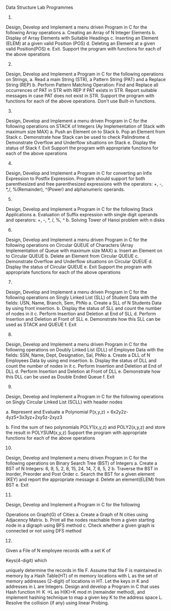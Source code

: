 Data Structure Lab Programmes

1)
Design, Develop and Implement a menu driven Program in C for
the
following Array operations
a. Creating an Array of N Integer Elements
b. Display of Array Elements with Suitable Headings
c. Inserting an Element (ELEM) at a given valid Position
(POS)
d. Deleting an Element at a given valid Position(POS)
e. Exit.
Support the program with functions for each of the above
operations

2)
Design, Develop and Implement a Program in C for the
following operations on Strings,
a. Read a main String (STR), a Pattern String (PAT) and a
Replace String (REP)
b. Perform Pattern Matching Operation: Find and Replace all occurrences of
PAT in STR with REP if PAT exists in STR. Report suitable
messages in case PAT does not exist in STR.
Support the program with functions for each of the above
operations. Don't use Built-in functions.

3)
Design, Develop and Implement a menu driven Program in C for the
following operations on STACK of Integers (Ay
Implementation of Stack with maximum size MAX)
a. Push an Element on to Stack
b. Pop an Element from Stack
c. Demonstrate how Stack can be used to check Palindrome
d. Demonstrate Overflow and Underflow situations on Stack
e. Display the status of Stack
f. Exit
Support the program with appropriate functions for each of the above
operations

4)
Design, Develop and Implement a Program in C for
converting an Infix Expression to Postfix Expression.
Program should support for both
parenthesized and free parenthesized expressions with the
operators: +, -, *,/, %(Remainder), ^(Power) and
alphanumeric operands.

5)
Design, Develop and Implement a Program in C for the following Stack
Applications
a. Evaluation of Suffix expression with single digit operands and operators:
+, -, *, /, %, ^
b. Solving Tower of Hanoi problem with n disks

6)
Design, Develop and Implement a menu driven Program in C for the
following operations on Circular QUEUE of Characters (Array
Implementation of Queue with maximum size MAX)
a. Insert an Element on to Circular QUEUE
b. Delete an Element from Circular QUEUE
c. Demonstrate Overflow and Underflow situations on Circular QUEUE
d. Display the status of Circular QUEUE
e. Exit
Support the program with appropriate functions for each of the above
operations

7)
Design, Develop and Implement a menu driven Program in C for the
following operations on Singly Linked List (SLL) of Student Data with the
fields: USN, Name, Branch, Sem, PhNo
a. Create a SLL of N Students Data by using front insertion.
b. Display the status of SLL and count the number of nodes in it
c. Perform Insertion and Deletion at End of SLL
d. Perform Insertion and Deletion at Front of SLL
e. Demonstrate how this SLL can be used as STACK and QUEUE
f. Exit

8)
Design, Develop and Implement a menu driven Program in C
for the following operations on Doubly Linked List (DLL)
of Employee Data with the fields: SSN, Name, Dept,
Designation, Sal, PhNo
a. Create a DLL of N Employees Data by
using end insertion. b. Display the
status of DLL and count the number of
nodes in it c. Perform Insertion and
Deletion at End of DLL
d. Perform Insertion and Deletion at Front of DLL
e. Demonstrate how this DLL can be used as
Double Ended Queue
f. Exit

9)
Design, Develop and Implement a Program in C for the following operations
on Singly Circular Linked List (SCLL) with header nodes

a. Represent and Evaluate a Polynomial P(x,y,z) = 6x2y2z-
4yz5+3x3yz+2xy5z-2xyz3

b. Find the sum of two polynomials POLY1(x,y,z) and POLY2(x,y,z) and
store the result in POLYSUM(x,y,z)
Support the program with appropriate functions for each of the above
operations

10)
Design, Develop and Implement a menu driven Program in C for the
following operations on Binary Search Tree (BST) of Integers
a. Create a BST of N Integers: 6, 9, 5, 2, 8, 15, 24, 14, 7, 8, 5, 2
b. Traverse the BST in Inorder, Preorder and Post Order
c. Search the BST for a given element (KEY) and report the appropriate
message
d. Delete an element(ELEM) from BST
e. Exit

11)
Design, Develop and Implement a Program in C for the following

Operations on Graph(G) of Cities
a. Create a Graph of N cities using Adjacency Matrix.
b. Print all the nodes reachable from a given starting node in a
digraph using BFS method
c. Check whether a given graph is connected or not using DFS
method

12)
Given a File of N employee records with a set K of

Keys(4-digit) which

uniquely determine the records in file F. Assume that file F is
maintained in memory by a Hash Table(HT) of m memory locations
with L as the set of memory addresses (2-digit) of
locations in HT. Let the keys in K and addresses in L are
Integers. Design and develop a Program in C that uses
Hash function H: K →L as H(K)=K mod m (remainder
method), and implement hashing technique to map a given
key K to the address space L. Resolve the collision (if any)
using linear Probing.
